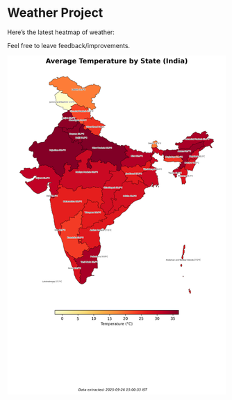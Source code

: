 # Weather Project

Here’s the latest heatmap of weather:

Feel free to leave feedback/improvements.

![India Heatmap](docs/assets/india_heatmap.png?v=D65D3B)
